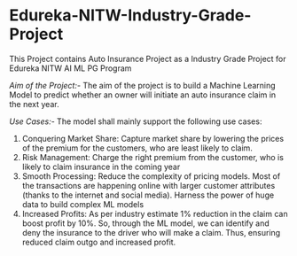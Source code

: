 # Edureka-NITW-Industry-Grade-Project

This Project contains Auto Insurance Project as a Industry Grade Project for Edureka NITW AI ML PG Program

*Aim of the Project:-*
The aim of the project is to build a Machine Learning Model to predict whether an owner will initiate an auto insurance claim in the next year.


*Use Cases:-*
The model shall mainly support the following use cases:
1. Conquering Market Share: Capture market share by lowering the prices of the premium for the customers, who are least likely to claim.
2. Risk Management: Charge the right premium from the customer, who is likely to claim insurance in the coming year
3. Smooth Processing: Reduce the complexity of pricing models. Most of the transactions are happening online with larger customer attributes (thanks to the internet and social media). Harness the power of huge data to build complex ML models
4. Increased Profits: As per industry estimate 1% reduction in the claim can boost profit by 10%. So, through the ML model, we can identify and deny the insurance to the driver who will make a claim. Thus, ensuring reduced claim outgo and increased profit.
